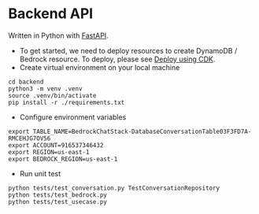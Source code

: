 # Backend API

Written in Python with [FastAPI](https://fastapi.tiangolo.com/).

- To get started, we need to deploy resources to create DynamoDB / Bedrock resource. To deploy, please see [Deploy using CDK](../README.md#deploy-using-cdk).
- Create virtual environment on your local machine

```
cd backend
python3 -m venv .venv
source .venv/bin/activate
pip install -r ./requirements.txt
```

- Configure environment variables

```
export TABLE_NAME=BedrockChatStack-DatabaseConversationTable03F3FD7A-RMCEHJG7OV56
export ACCOUNT=916537346432
export REGION=us-east-1
export BEDROCK_REGION=us-east-1
```

- Run unit test

```
python tests/test_conversation.py TestConversationRepository
python tests/test_bedrock.py
python tests/test_usecase.py
```
